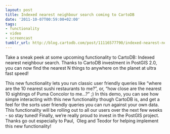 ```yaml
---
layout: post
title: Indexed nearest neighbour search coming to CartoDB
date: '2011-10-07T00:59:00+02:00'
tags:
- functionality
- video
- screencast
tumblr_url: http://blog.cartodb.com/post/11116577790/indexed-nearest-neighbour-search-coming-to-cartodb
---
```

Take a sneak peek at some upcoming functionality to CartoDB: Indexed nearest neighbour search. Thanks to CartoDB investment in PostGIS 2.0, you can now find the nearest N things to anywhere on the planet at ultra fast speed!

 
This new functionality lets you run classic user friendly queries like “where are the 10 nearest sushi restaurants to me?”, or, “how close are the nearest 10 sightings of Puma Concolor to me…?” ;)
In this demo, you can see how simple interacting with this new functionality though CartoDB is, and get a feel for the sorts user friendly queries you can run against your own data. This functionality will be rolling out to all our users over the next few weeks - so stay tuned!
Finally, we’re really proud to invest in the PostGIS project. Thanks go out especially to Paul,  Oleg and Teodor for helping implement this new functionality! 
